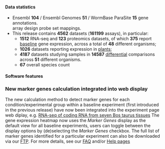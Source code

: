 #### Data statistics

- Ensembl **104** / Ensembl Genomes **51** / WormBase ParaSite **15** gene annotations.   
  array design probe set mappings.   
- This release contains **4562** datasets (**161199** assays), in particular:            
  - **1512** RNA-seq and **123** proteomics datasets, of which **375** report
    [baseline](https://www.ebi.ac.uk/gxa/baseline/experiments) gene expression, across a total of **48** different
    organisms;           
  - **1026** datasets reporting expression in [plants](https://www.ebi.ac.uk/gxa/plant/experiments);               
  - **4187** datasets studying samples in **14587**
    [differential](https://www.ebi.ac.uk/gxa/experiments?experimentType=Differential) comparisons across **51**
    different organisms.
  - **67** overall species count

#### Software features

### New marker genes calculation integrated into web display
The new calculation method to detect marker genes for each condition/experimental group within a baseline experiment (first introduced in the previous release) have now been integrated into the experiment page web diplay, e.g. [RNA-seq of coding RNA from seven Bos taurus tissues](https://www.ebi.ac.uk/gxa/experiments/E-MTAB-2596/Results) The gene expression heatmap now uses the *Marker Genes* display as the default view for all baseline experiments, users can toggle between the display options by (de)selecting the *Marker Genes* checkbox. The full list of marker genes identified for a particular experiment can also be downloaded via our [FTP](https://ftp.ebi.ac.uk/pub/databases/microarray/data/atlas/experiments/). For more details, see our [FAQ](https://www.ebi.ac.uk/gxa/FAQ.html) and/or [Help pages](https://www.ebi.ac.uk/gxa/help/index.html)
